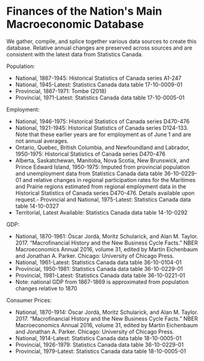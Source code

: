 # Finances of the Nation's Main Macroeconomic Database

We gather, compile, and splice together various data sources to create this database. Relative annual changes are preserved across sources and are consistent with the latest data from Statistics Canada.

Population:
- National, 1867-1945: Historical Statistics of Canada series A1-247
- National, 1945-Latest: Statistics Canada data table 17-10-0009-01
- Provincial, 1867-1971: Tombe (2018)
- Provincial, 1971-Latest: Statistics Canada data table 17-10-0005-01

Employment:
- National, 1946-1975: Historical Statistics of Canada series D470-476
- National, 1921-1945: Historical Statistics of Canada series D124-133. Note that these earlier years are for employment as of June 1 and are not annual averages.
- Ontario, Quebec, British Columbia, and Newfoundland and Labrador, 1950-1975: Historical Statistics of Canada series D470-476
- Alberta, Saskatchewan, Manitoba, Nova Scotia, New Brunswick, and Prince Edward Island, 1950-1975: Imputed from provincial population and unemployment data from Statistics Canada data table 36-10-0229-01 and relative changes in regional participation rates for the Maritimes and Prairie regions estimated from regional employment data in the Historical Statistics of Canada series D470-476. Details available upon request.- Provincial and National, 1975-Latest: Statistics Canada data table 14-10-0327
- Territorial, Latest Available: Statistics Canada data table 14-10-0292

GDP:
- National, 1870-1961: Òscar Jordà, Moritz Schularick, and Alan M. Taylor. 2017. “Macrofinancial History and the New Business Cycle Facts.” NBER Macroeconomics Annual 2016, volume 31, edited by Martin Eichenbaum and Jonathan A. Parker. Chicago: University of Chicago Press.
- National, 1961-Latest: Statistics Canada data table 36-10-0104-01
- Provincial, 1950-1981: Statistics Canada data table 36-10-0229-01
- Provincial, 1981-Latest: Statistics Canada data table 36-10-0221-01
- Note: national GDP from 1867-1869 is approximated from population changes relative to 1870

Consumer Prices:
- National, 1870-1914: Òscar Jordà, Moritz Schularick, and Alan M. Taylor. 2017. “Macrofinancial History and the New Business Cycle Facts.” NBER Macroeconomics Annual 2016, volume 31, edited by Martin Eichenbaum and Jonathan A. Parker. Chicago: University of Chicago Press.
- National, 1914-Latest: Statistics Canada data table 18-10-0005-01
- Provincial, 1926-1979: Statistics Canada data table 36-10-0229-01
- Provincial, 1979-Latest: Statistics Canada data table 18-10-0005-01
